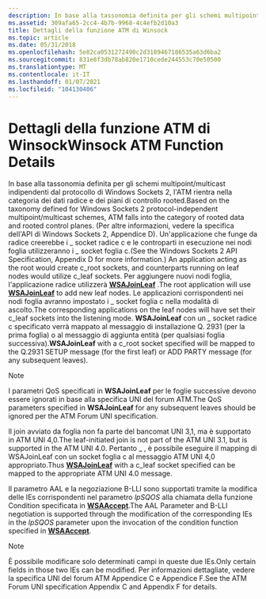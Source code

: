 ```yaml
---
description: In base alla tassonomia definita per gli schemi multipoint/multicast indipendenti dal protocollo di Windows Sockets 2, l'ATM rientra nella categoria dei dati radice e dei piani di controllo rooted.
ms.assetid: 309afa65-2cc4-4b7b-9968-4c4efb2d10a3
title: Dettagli della funzione ATM di Winsock
ms.topic: article
ms.date: 05/31/2018
ms.openlocfilehash: 5e82ca0531272490c2d3189467186535a63d6ba2
ms.sourcegitcommit: 831e8f3db78ab820e1710cede244553c70e50500
ms.translationtype: MT
ms.contentlocale: it-IT
ms.lasthandoff: 01/07/2021
ms.locfileid: "104130406"
---
```

# <a name="winsock-atm-function-details"></a><span data-ttu-id="ec40e-103">Dettagli della funzione ATM di Winsock</span><span class="sxs-lookup"><span data-stu-id="ec40e-103">Winsock ATM Function Details</span></span>

<span data-ttu-id="ec40e-104">In base alla tassonomia definita per gli schemi multipoint/multicast indipendenti dal protocollo di Windows Sockets 2, l'ATM rientra nella categoria dei dati radice e dei piani di controllo rooted.</span><span class="sxs-lookup"><span data-stu-id="ec40e-104">Based on the taxonomy defined for Windows Sockets 2 protocol-independent multipoint/multicast schemes, ATM falls into the category of rooted data and rooted control planes.</span></span> <span data-ttu-id="ec40e-105">(Per altre informazioni, vedere la specifica dell'API di Windows Sockets 2, Appendice D). Un'applicazione che funge da radice creerebbe i \_ socket radice c e le controparti in esecuzione nei nodi foglia utilizzeranno i \_ socket foglia c.</span><span class="sxs-lookup"><span data-stu-id="ec40e-105">(See the Windows Sockets 2 API Specification, Appendix D for more information.) An application acting as the root would create c\_root sockets, and counterparts running on leaf nodes would utilize c\_leaf sockets.</span></span> <span data-ttu-id="ec40e-106">Per aggiungere nuovi nodi foglia, l'applicazione radice utilizzerà [**WSAJoinLeaf**](/windows/desktop/api/Winsock2/nf-winsock2-wsajoinleaf) .</span><span class="sxs-lookup"><span data-stu-id="ec40e-106">The root application will use [**WSAJoinLeaf**](/windows/desktop/api/Winsock2/nf-winsock2-wsajoinleaf) to add new leaf nodes.</span></span> <span data-ttu-id="ec40e-107">Le applicazioni corrispondenti nei nodi foglia avranno impostato i \_ socket foglia c nella modalità di ascolto.</span><span class="sxs-lookup"><span data-stu-id="ec40e-107">The corresponding applications on the leaf nodes will have set their c\_leaf sockets into the listening mode.</span></span> <span data-ttu-id="ec40e-108">**WSAJoinLeaf** con un \_ socket radice c specificato verrà mappato al messaggio di installazione Q. 2931 (per la prima foglia) o al messaggio di aggiunta entità (per qualsiasi foglia successiva).</span><span class="sxs-lookup"><span data-stu-id="ec40e-108">**WSAJoinLeaf** with a c\_root socket specified will be mapped to the Q.2931 SETUP message (for the first leaf) or ADD PARTY message (for any subsequent leaves).</span></span>

> [!Note]  
> <span data-ttu-id="ec40e-109">I parametri QoS specificati in **WSAJoinLeaf** per le foglie successive devono essere ignorati in base alla specifica UNI del forum ATM.</span><span class="sxs-lookup"><span data-stu-id="ec40e-109">The QoS parameters specified in **WSAJoinLeaf** for any subsequent leaves should be ignored per the ATM Forum UNI specification.</span></span>

 

<span data-ttu-id="ec40e-110">Il join avviato da foglia non fa parte del bancomat UNI 3,1, ma è supportato in ATM UNI 4,0.</span><span class="sxs-lookup"><span data-stu-id="ec40e-110">The leaf-initiated join is not part of the ATM UNI 3.1, but is supported in the ATM UNI 4.0.</span></span> <span data-ttu-id="ec40e-111">Pertanto [](/windows/desktop/api/Winsock2/nf-winsock2-wsajoinleaf) \_ , è possibile eseguire il mapping di WSAJoinLeaf con un socket foglia c al messaggio ATM UNI 4,0 appropriato.</span><span class="sxs-lookup"><span data-stu-id="ec40e-111">Thus [**WSAJoinLeaf**](/windows/desktop/api/Winsock2/nf-winsock2-wsajoinleaf) with a c\_leaf socket specified can be mapped to the appropriate ATM UNI 4.0 message.</span></span>

<span data-ttu-id="ec40e-112">Il parametro AAL e la negoziazione B-LLI sono supportati tramite la modifica delle IEs corrispondenti nel parametro *lpSQOS* alla chiamata della funzione Condition specificata in [**WSAAccept**](/windows/desktop/api/Winsock2/nf-winsock2-wsaaccept).</span><span class="sxs-lookup"><span data-stu-id="ec40e-112">The AAL Parameter and B-LLI negotiation is supported through the modification of the corresponding IEs in the *lpSQOS* parameter upon the invocation of the condition function specified in [**WSAAccept**](/windows/desktop/api/Winsock2/nf-winsock2-wsaaccept).</span></span>

> [!Note]  
> <span data-ttu-id="ec40e-113">È possibile modificare solo determinati campi in queste due IEs.</span><span class="sxs-lookup"><span data-stu-id="ec40e-113">Only certain fields in those two IEs can be modified.</span></span> <span data-ttu-id="ec40e-114">Per informazioni dettagliate, vedere la specifica UNI del forum ATM Appendice C e Appendice F.</span><span class="sxs-lookup"><span data-stu-id="ec40e-114">See the ATM Forum UNI specification Appendix C and Appendix F for details.</span></span>

 

 

 



